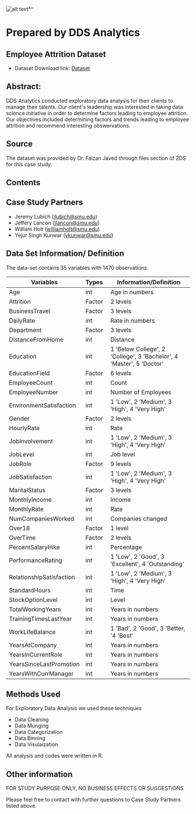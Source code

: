 ![alt text][logo]*^	

# Prepared by DDS Analytics
[logo]: http://www.smu.edu/~/media/Site/DevelopmentExternalAffairs/PublicAffairs/Logos/smu/SMULogoRrgb

## Employee Attrition Dataset

* Dataset Download link: [Dataset](https://github.com/jlubich/DDS-CASE-STUDY-2/tree/master/DATA)

## Abstract:  

DDS Analytics conducted exploratory data analysis for their clients to manage their talents. Our client's leadership was interested in taking data science initiative in order to determine factors leading to employee attrition. Our objectives included determining factors and trends leading to employee attrition and recommend interesting obswervations.

## Source

The dataset was provided by Dr. Faizan Javed through files section of 2DS for this case study. 

## Contents

## Case Study Partners
* Jeremy Lubich (jlubich@smu.edu)
* Jeffery Lancon (jlancon@smu.edu)
* William Holt (williamholt@smu.edu)
* Yejur Singh Kunwar (ykunwar@smu.edu)


## Data Set Information/ Definition

The data-set contains 35 variables with 1470 observations. 

|Variables  | Types | Information/Definition 
--- | --- | ---
Age| int| Age in numbers
Attrition | Factor| 2 levels 
BusinessTravel| Factor | 3 levels 
DailyRate | int | Rate in numbers
Department | Factor | 3 levels 
DistanceFromHome | int | Distance  
Education | int  | 1 'Below College', 2 'College', 3 'Bachelor', 4 'Master', 5 'Doctor'
EducationField |Factor | 6 levels
EmployeeCount | int | Count
EmployeeNumber |int | Number of Employees
EnvironmentSatisfaction | int | 1 'Low', 2 'Medium', 3 'High', 4 'Very High'
Gender | Factor | 2 levels 
HourlyRate | int | Rate 
JobInvolvement | int  |  1 'Low', 2 'Medium', 3 'High', 4 'Very High'
JobLevel | int  | Job level
JobRole   | Factor | 9 levels
JobSatisfaction | int |  1 'Low', 2 'Medium', 3 'High', 4 'Very High'
MaritalStatus | Factor |3 levels
MonthlyIncome | int | Income
MonthlyRate | int | Rate 
NumCompaniesWorked  | int | Companies changed 
Over18 | Factor | 1 level
OverTime   | Factor | 2 levels 
PercentSalaryHike  | int  | Percentage
PerformanceRating  | int  | 1 'Low', 2 'Good', 3 'Excellent', 4 'Outstanding'
RelationshipSatisfaction | int |  1 'Low', 2 'Medium', 3 'High', 4 'Very High'
StandardHours | int | Time
StockOptionLevel  | int | Level
TotalWorkingYears   | int | Years in numbers
TrainingTimesLastYear | int |  Years in numbers
WorkLifeBalance | int | 1 'Bad', 2 'Good', 3 'Better, '4 'Best'
YearsAtCompany   | int |  Years in numbers
YearsInCurrentRole   | int  | Years in numbers
YearsSinceLastPromotion | int | Years in numbers
YearsWithCurrManager  | int | Years in numbers


## Methods Used 

For Exploratory Data Analysis we used these techniques

* Data Cleaning 
* Data Munging
* Data Categorization
* Data Binning
* Data Visulaization


All analysis and codes were written in R. 



## Other information
FOR STUDY PURPOSE ONLY, NO BUSINESS EFFECTS OR SUGGESTIONS

Please feel free to contact with further questions to Case Study Partners listed above.


